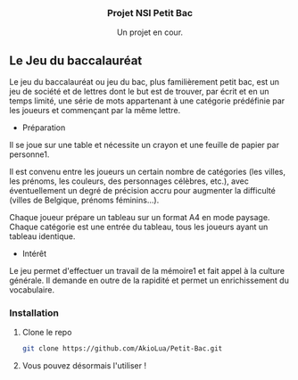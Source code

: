 <br />
<p align="center">
  <a href="https://github.com/AkioLua/Jeu-Du-Petit-Bac/">
  </a>

  <h3 align="center">Projet NSI Petit Bac</h3>

  <p align="center">
    Un projet en cour.
    <br />
  </p>
</p>



<!-- ABOUT THE PROJECT -->
## Le Jeu du baccalauréat


Le jeu du baccalauréat ou jeu du bac, plus familièrement petit bac, est un jeu de société et de lettres dont le but est de trouver, par écrit et en un temps limité, une série de mots appartenant à une catégorie prédéfinie par les joueurs et commençant par la même lettre.

* Préparation

Il se joue sur une table et nécessite un crayon et une feuille de papier par personne1.

Il est convenu entre les joueurs un certain nombre de catégories (les villes, les prénoms, les couleurs, des personnages célèbres, etc.), avec éventuellement un degré de précision accru pour augmenter la difficulté (villes de Belgique, prénoms féminins...).

Chaque joueur prépare un tableau sur un format A4 en mode paysage. Chaque catégorie est une entrée du tableau, tous les joueurs ayant un tableau identique. 

* Intérêt

Le jeu permet d'effectuer un travail de la mémoire1 et fait appel à la culture générale. Il demande en outre de la rapidité et permet un enrichissement du vocabulaire. 

### Installation

1. Clone le repo
   ```sh
   git clone https://github.com/AkioLua/Petit-Bac.git
   ```
2. Vous pouvez désormais l'utiliser !

